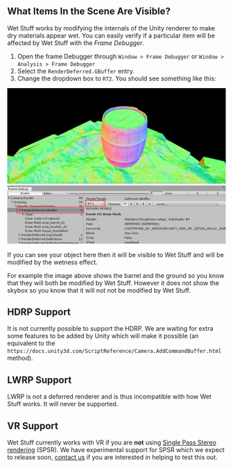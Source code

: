 ## What Items In the Scene Are Visible?

Wet Stuff works by modifying the internals of the Unity renderer to make dry materials appear wet. You can easily verify if a particular item will be affected by Wet Stuff with the _Frame Debugger_.

1. Open the frame Debugger through `Window > Frame Debugger` or `Window > Analysis > Frame Debugger`
2. Select the `RenderDeferred.GBuffer` entry.
3. Change the dropdown box to `RT2`. You should see something like this:

![GBuffer Barrel](../images/GBufferNormals.png)

If you can see your object here then it will be visible to Wet Stuff and will be modified by the wetness effect.

For example the image above shows the barrel and the ground so you know that they will both be modified by Wet Stuff. However it does not show the skybox so you know that it will not not be modified by Wet Stuff.

## HDRP Support

It is not currently possible to support the HDRP. We are waiting for extra some features to be added by Unity which will make it possible (an equivalent to the `https://docs.unity3d.com/ScriptReference/Camera.AddCommandBuffer.html` method).

## LWRP Support

LWRP is not a deferred renderer and is thus incompatible with how Wet Stuff works. It will never be supported.

## VR Support

Wet Stuff currently works with VR if you are **not** using [Single Pass Stereo rendering](https://docs.unity3d.com/Manual/SinglePassStereoRendering.html) (SPSR). We have experimental support for SPSR which we expect to release soon, [contact us](mailto://admin@placeholder-software.co.uk) if you are interested in helping to test this out.